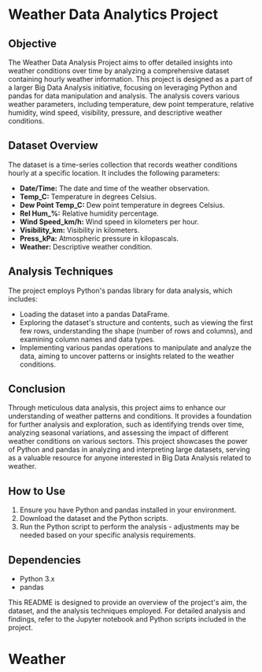 # Weather Data Analytics Project

## Objective

The Weather Data Analysis Project aims to offer detailed insights into weather conditions over time by analyzing a comprehensive dataset containing hourly weather information. This project is designed as a part of a larger Big Data Analysis initiative, focusing on leveraging Python and pandas for data manipulation and analysis. The analysis covers various weather parameters, including temperature, dew point temperature, relative humidity, wind speed, visibility, pressure, and descriptive weather conditions.

## Dataset Overview

The dataset is a time-series collection that records weather conditions hourly at a specific location. It includes the following parameters:

- **Date/Time:** The date and time of the weather observation.
- **Temp_C:** Temperature in degrees Celsius.
- **Dew Point Temp_C:** Dew point temperature in degrees Celsius.
- **Rel Hum_%:** Relative humidity percentage.
- **Wind Speed_km/h:** Wind speed in kilometers per hour.
- **Visibility_km:** Visibility in kilometers.
- **Press_kPa:** Atmospheric pressure in kilopascals.
- **Weather:** Descriptive weather condition.

## Analysis Techniques

The project employs Python's pandas library for data analysis, which includes:

- Loading the dataset into a pandas DataFrame.
- Exploring the dataset's structure and contents, such as viewing the first few rows, understanding the shape (number of rows and columns), and examining column names and data types.
- Implementing various pandas operations to manipulate and analyze the data, aiming to uncover patterns or insights related to the weather conditions.

## Conclusion

Through meticulous data analysis, this project aims to enhance our understanding of weather patterns and conditions. It provides a foundation for further analysis and exploration, such as identifying trends over time, analyzing seasonal variations, and assessing the impact of different weather conditions on various sectors. This project showcases the power of Python and pandas in analyzing and interpreting large datasets, serving as a valuable resource for anyone interested in Big Data Analysis related to weather.

## How to Use

1. Ensure you have Python and pandas installed in your environment.
2. Download the dataset and the Python scripts.
3. Run the Python script to perform the analysis - adjustments may be needed based on your specific analysis requirements.

## Dependencies

- Python 3.x
- pandas

This README is designed to provide an overview of the project's aim, the dataset, and the analysis techniques employed. For detailed analysis and findings, refer to the Jupyter notebook and Python scripts included in the project.
# Weather
